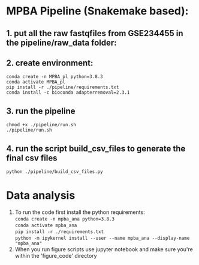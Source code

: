 # MPBA Pipeline (Snakemake based):<br>
## 1. put all the raw fastqfiles from GSE234455 in the pipeline/raw_data folder:<br> 
## 2. create environment:<br> 
`conda create -n MPBA_pl python=3.8.3`<br> 
`conda activate MPBA_pl`<br>
`pip install -r ./pipeline/requirements.txt`<br>
`conda install -c bioconda adapterremoval=2.3.1`<br>
## 3. run the pipeline
`chmod +x ./pipeline/run.sh`<br>
`./pipeline/run.sh`<br>
## 4. run the script build_csv_files to generate the final csv files
`python ./pipeline/build_csv_files.py `<br>

# Data analysis
1. To run the code first install the python requirements:<br>
`conda create -n mpba_ana python=3.8.3`<br>
`conda activate mpba_ana`<br>
`pip install -r ./requirements.txt`<br>
`python -m ipykernel install --user --name mpba_ana --display-name "mpba_ana"`<br>
2. When you run figure scripts use jupyter notebook and make sure you're within the 'figure_code' directory 

